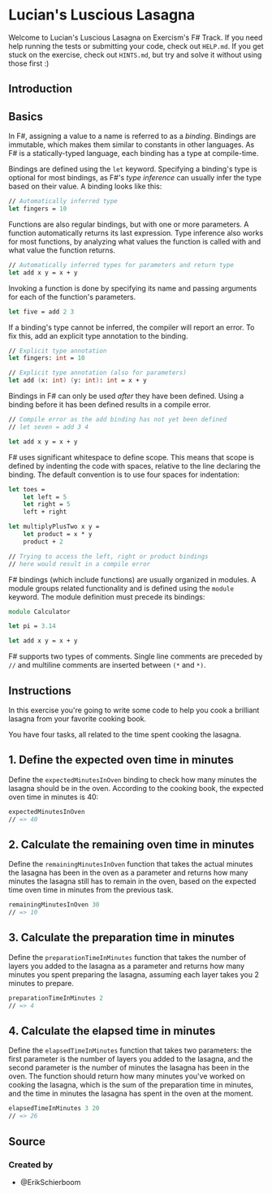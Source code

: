 # Lucian's Luscious Lasagna

Welcome to Lucian's Luscious Lasagna on Exercism's F# Track.
If you need help running the tests or submitting your code, check out `HELP.md`.
If you get stuck on the exercise, check out `HINTS.md`, but try and solve it without using those first :)

## Introduction

## Basics

In F#, assigning a value to a name is referred to as a _binding_. Bindings are immutable, which makes them similar to constants in other languages. As F# is a statically-typed language, each binding has a type at compile-time.

Bindings are defined using the `let` keyword. Specifying a binding's type is optional for most bindings, as F#'s _type inference_ can usually infer the type based on their value. A binding looks like this:

```fsharp
// Automatically inferred type
let fingers = 10
```

Functions are also regular bindings, but with one or more parameters. A function automatically returns its last expression. Type inference also works for most functions, by analyzing what values the function is called with and what value the function returns.

```fsharp
// Automatically inferred types for parameters and return type
let add x y = x + y
```

Invoking a function is done by specifying its name and passing arguments for each of the function's parameters.

```fsharp
let five = add 2 3
```

If a binding's type cannot be inferred, the compiler will report an error. To fix this, add an explicit type annotation to the binding.

```fsharp
// Explicit type annotation
let fingers: int = 10

// Explicit type annotation (also for parameters)
let add (x: int) (y: int): int = x + y
```

Bindings in F# can only be used _after_ they have been defined. Using a binding before it has been defined results in a compile error.

```fsharp
// Compile error as the add binding has not yet been defined
// let seven = add 3 4

let add x y = x + y
```

F# uses significant whitespace to define scope. This means that scope is defined by indenting the code with spaces, relative to the line declaring the binding. The default convention is to use four spaces for indentation:

```fsharp
let toes =
    let left = 5
    let right = 5
    left + right

let multiplyPlusTwo x y =
    let product = x * y
    product + 2

// Trying to access the left, right or product bindings
// here would result in a compile error
```

F# bindings (which include functions) are usually organized in modules. A module groups related functionality and is defined using the `module` keyword. The module definition must precede its bindings:

```fsharp
module Calculator

let pi = 3.14

let add x y = x + y
```

F# supports two types of comments. Single line comments are preceded by `//` and multiline comments are inserted between `(*` and `*)`.

## Instructions

In this exercise you're going to write some code to help you cook a brilliant lasagna from your favorite cooking book.

You have four tasks, all related to the time spent cooking the lasagna.

## 1. Define the expected oven time in minutes

Define the `expectedMinutesInOven` binding to check how many minutes the lasagna should be in the oven. According to the cooking book, the expected oven time in minutes is 40:

```fsharp
expectedMinutesInOven
// => 40
```

## 2. Calculate the remaining oven time in minutes

Define the `remainingMinutesInOven` function that takes the actual minutes the lasagna has been in the oven as a parameter and returns how many minutes the lasagna still has to remain in the oven, based on the expected time oven time in minutes from the previous task.

```fsharp
remainingMinutesInOven 30
// => 10
```

## 3. Calculate the preparation time in minutes

Define the `preparationTimeInMinutes` function that takes the number of layers you added to the lasagna as a parameter and returns how many minutes you spent preparing the lasagna, assuming each layer takes you 2 minutes to prepare.

```fsharp
preparationTimeInMinutes 2
// => 4
```

## 4. Calculate the elapsed time in minutes

Define the `elapsedTimeInMinutes` function that takes two parameters: the first parameter is the number of layers you added to the lasagna, and the second parameter is the number of minutes the lasagna has been in the oven. The function should return how many minutes you've worked on cooking the lasagna, which is the sum of the preparation time in minutes, and the time in minutes the lasagna has spent in the oven at the moment.

```fsharp
elapsedTimeInMinutes 3 20
// => 26
```

## Source

### Created by

- @ErikSchierboom